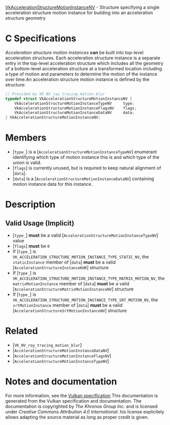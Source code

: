 [VkAccelerationStructureMotionInstanceNV](https://www.khronos.org/registry/vulkan/specs/1.3-extensions/man/html/VkAccelerationStructureMotionInstanceNV.html) - Structure specifying a single acceleration structure motion instance for building into an acceleration structure geometry

# C Specifications
*Acceleration structure motion instances* **can**  be built into top-level
acceleration structures.
Each acceleration structure instance is a separate entry in the top-level
acceleration structure which includes all the geometry of a bottom-level
acceleration structure at a transformed location including a type of motion
and parameters to determine the motion of the instance over time.An acceleration structure motion instance is defined by the structure:
```c
// Provided by VK_NV_ray_tracing_motion_blur
typedef struct VkAccelerationStructureMotionInstanceNV {
    VkAccelerationStructureMotionInstanceTypeNV     type;
    VkAccelerationStructureMotionInstanceFlagsNV    flags;
    VkAccelerationStructureMotionInstanceDataNV     data;
} VkAccelerationStructureMotionInstanceNV;
```

# Members
- [`type_`] is a [`AccelerationStructureMotionInstanceTypeNV`] enumerant identifying which type of motion instance this is and which type of the union is valid.
- [`flags`] is currently unused, but is required to keep natural alignment of [`data`].
- [`data`] is a [`AccelerationStructureMotionInstanceDataNV`] containing motion instance data for this instance.

# Description
## Valid Usage (Implicit)
-  [`type_`] **must**  be a valid [`AccelerationStructureMotionInstanceTypeNV`] value
-  [`flags`] **must**  be `0`
-    If [`type_`] is `VK_ACCELERATION_STRUCTURE_MOTION_INSTANCE_TYPE_STATIC_NV`, the `staticInstance` member of [`data`] **must**  be a valid [`AccelerationStructureInstanceKHR`] structure
-    If [`type_`] is `VK_ACCELERATION_STRUCTURE_MOTION_INSTANCE_TYPE_MATRIX_MOTION_NV`, the `matrixMotionInstance` member of [`data`] **must**  be a valid [`AccelerationStructureMatrixMotionInstanceNV`] structure
-    If [`type_`] is `VK_ACCELERATION_STRUCTURE_MOTION_INSTANCE_TYPE_SRT_MOTION_NV`, the `srtMotionInstance` member of [`data`] **must**  be a valid [`AccelerationStructureSrtMotionInstanceNV`] structure

# Related
- [`VK_NV_ray_tracing_motion_blur`]
- [`AccelerationStructureMotionInstanceDataNV`]
- [`AccelerationStructureMotionInstanceFlagsNV`]
- [`AccelerationStructureMotionInstanceTypeNV`]

# Notes and documentation
For more information, see the [Vulkan specification](https://www.khronos.org/registry/vulkan/specs/1.3-extensions/html/vkspec.html)
This documentation is generated from the Vulkan specification and documentation.
The documentation is copyrighted by *The Khronos Group Inc.* and is licensed under *Creative Commons Attribution 4.0 International*.
his license explicitely allows adapting the source material as long as proper credit is given.
        